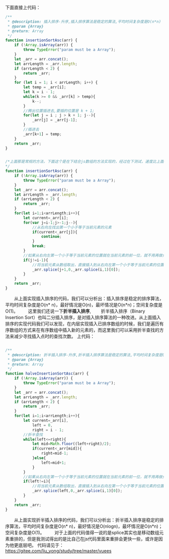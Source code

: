 下面直接上代码：
```JavaScript
/**
 * @description: 插入排序-升序,插入排序算法是稳定的算法,平均时间复杂度是O(n*n)
 * @param {Array}
 * @return: Array
 */
function insertionSortAsc(arr) {
    if (!Array.isArray(arr)) {
        throw TypeError("param must be a Array");
    }
    let _arr = arr.concat();
    let arrLength = _arr.length;
    if (arrLength < 2) {
        return _arr;
    }
    for (let i = 1; i < arrLength; i++) {
        let temp = _arr[i];
        let k = i - 1;
        while(k >= 0 && _arr[k] > temp){
            k--;
        }
        //腾出位置插进去,要插的位置是 k + 1;
        for(let j = i ; j > k + 1; j--){
            _arr[j] = _arr[j-1];
        }
        //插进去
        _arr[k+1] = temp;
    }
    return _arr;
}


/*上面那是常规的方法，下面这个是在下结合js数组的方法实现的，经过在下测试，速度比上面的会更快些。同时也更容易理解点
*/
function insertionSortAsc(arr) {
    if (!Array.isArray(arr)) {
        throw TypeError("param must be a Array");
    }
    let _arr = arr.concat();
    let arrLength = _arr.length;
    if (arrLength < 2) {
        return _arr;
    }
    for(let i=1;i<arrLength;i++){
        let current=_arr[i];
        for(var j=i-1;j>-1;j--){
            //从右向左找出第一个小于等于当前元素的元素
            if(current<_arr[j]){
                continue;
            }
            break;
        }
        //如果从右向左第一个小于等于当前元素的位置就在当前元素的前一位，就不用再做处理了
        if(j!=i-1){
            //将当前元素从数组取出，直接插入到从右向左第一个小于等于当前元素的位置后面
            _arr.splice(j+1,0,_arr.splice(i,1)[0]);
        }
    }
    return _arr;
}
```
&emsp;&emsp;从上面实现插入排序的代码，我们可以分析出：插入排序是稳定的排序算法，平均时间复杂度是O(n* n)，最好情况是O(n)，最坏情况是O(n*n)；空间复杂度是O(1)。
&emsp;&emsp;这里我们还说一下**折半插入排序**,
&emsp;&emsp;折半插入排序（Binary Insertion Sort）也叫二分插入排序，是对插入排序算法的一种改进。从上面插入排序的实现代码我们可以发现，在内层实现插入已排序数组的时候，我们是遍历有序数组的方式来在有序数组中插入新的元素的，而这里我们可以采用折半查找的方法来减少寻找插入点时的查找次数。
上代码：
```JavaScript

/**
 * @description: 折半插入排序-升序,折半插入排序算法是稳定的算法,平均时间复杂度是O(n*n)
 * @param {Array}
 * @return: Array
 */
function halveInsertionSortAsc(arr) {
    if (!Array.isArray(arr)) {
        throw TypeError("param must be a Array");
    }
    let _arr = arr.concat();
    let arrLength = _arr.length;
    if (arrLength < 2) {
        return _arr;
    }
    for(let i=1;i<arrLength;i++){
        let current=_arr[i],
            left = 0,
            right = i - 1;
        //折半查找
        while(left<=right){
            let mid=Math.floor((left+right)/2);
            if(current<_arr[mid]){
                right=mid-1;
            }else{
                left=mid+1;
            }
        }
        //如果从右向左第一个小于等于当前元素的位置就在当前元素的前一位，就不用再做处理了
        if(left!=i){
            //将当前元素从数组取出，直接插入到从右向左第一个小于等于当前元素的位置后面
            _arr.splice(left,0,_arr.splice(i,1)[0]);
        }
    }
    return _arr;
}
```
&emsp;&emsp;从上面实现折半插入排序的代码，我们可以分析出：折半插入排序是稳定的排序算法，平均时间复杂度是O(n* n)，最好情况是O(nlogn)，最坏情况是O(n*n)；空间复杂度是O(1)。
&emsp;&emsp;对于上面的代码值得一说的是splice其实也是移动数组元素重排的，但是我测试得出的是比自己在js代码里面来重排会更快一些，或许是因为他更底层吧。
代码请见于：https://gitee.com/liu_yong/study/tree/master/vuees